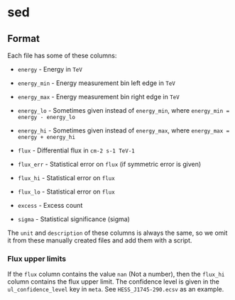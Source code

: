 # sed

## Format

Each file has some of these columns:

- `energy` - Energy in `TeV`
- `energy_min` - Energy measurement bin left edge in `TeV`
- `energy_max` - Energy measurement bin right edge in `TeV`
- `energy_lo` - Sometimes given instead of `energy_min`, where `energy_min = energy - energy_lo`
- `energy_hi` - Sometimes given instead of `energy_max`, where `energy_max = energy + energy_hi`

- `flux` - Differential flux in `cm-2 s-1 TeV-1`
- `flux_err` - Statistical error on `flux` (if symmetric error is given)
- `flux_hi` - Statistical error on `flux`
- `flux_lo` - Statistical error on `flux`

- `excess` - Excess count
- `sigma` - Statistical significance (sigma)

The `unit` and `description` of these columns is always the same,
so we omit it from these manually created files and add them with a script.

### Flux upper limits

If the `flux` column contains the value `nan` (Not a number),
then the `flux_hi` column contains the flux upper limit.
The confidence level is given in the `ul_confidence_level` key in `meta`.
See `HESS_J1745-290.ecsv` as an example.
